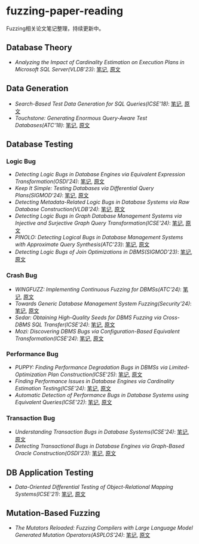 # fuzzing-paper-reading

Fuzzing相关论文笔记整理，持续更新中。

## Database Theory

* *Analyzing the Impact of Cardinality Estimation on Execution Plans in Microsoft SQL Server(VLDB'23)*: [笔记](23paper/CE23.md), [原文](https://www.vldb.org/pvldb/vol16/p2871-dutt.pdf)

## Data Generation

* *Search-Based Test Data Generation for SQL Queries(ICSE'18)*: [笔记](previous/EvoSql18.md), [原文](https://dl.acm.org/doi/10.1145/3180155.3180202)
* *Touchstone: Generating Enormous Query-Aware Test Databases(ATC'18)*: [笔记](previous/TouchStone18.md), [原文](https://dl.acm.org/doi/10.5555/3277355.3277411)

## Database Testing

### Logic Bug

* *Detecting Logic Bugs in Database Engines via Equivalent Expression Transformation(OSDI'24)*: [笔记](24paper/EET24.md), [原文](https://jzuming.github.io/paper/osdi24-jiang.pdf)
* *Keep It Simple: Testing Databases via Differential Query Plans(SIGMOD'24)*:  [笔记](24paper/DQP24.md), [原文](https://bajinsheng.github.io/assets/pdf/dqp_sigmod24.pdf)
* *Detecting Metadata-Related Logic Bugs in Database Systems via Raw Database Construction(VLDB'24)*: [笔记](24paper/Radar24.md), [原文](https://dl.acm.org/doi/abs/10.14778/3659437.3659445)
* *Detecting Logic Bugs in Graph Database Management Systems via Injective and Surjective Graph Query Transformation(ICSE'24)*: [笔记](24paper/DetectLogic24.md), [原文](https://yuanchengjiang.github.io/docs/GraphGenie-ICSE24.pdf)
* *PINOLO: Detecting Logical Bugs in Database Management Systems with Approximate Query Synthesis(ATC'23)*: [笔记](23paper/Pinolo23.md), [原文](https://wcphkust.github.io/publications/ATC2023.pdf)
* *Detecting Logic Bugs of Join Optimizations in DBMS(SIGMOD'23)*: [笔记](23paper/TQS23.md), [原文](https://dl.acm.org/doi/10.1145/3588909)

### Crash Bug

* *WINGFUZZ: Implementing Continuous Fuzzing for DBMSs(ATC'24)*: [笔记](24paper/Wing24.md), [原文](http://www.wingtecher.com/themes/WingTecherResearch/assets/papers/paper_from_24/WingFuzz_ATC24.pdf)
* *Towards Generic Database Management System Fuzzing(Security'24)*: [笔记](24paper/Buzz24.md), [原文](https://www.usenix.org/system/files/sec24summer-prepub-7-yang-yupeng.pdf)
* *Sedar: Obtaining High-Quality Seeds for DBMS Fuzzing via Cross-DBMS SQL Transfer(ICSE'24)*: [笔记](24paper/Sedar24.md), [原文](http://www.wingtecher.com/themes/WingTecherResearch/assets/papers/paper_from_24/Sedar_ICSE24.pdf)
* *Mozi: Discovering DBMS Bugs via Configuration-Based Equivalent Transformation(ICSE'24)*: [笔记](24paper/Mozi24.md), [原文](http://www.wingtecher.com/themes/WingTecherResearch/assets/papers/paper_from_24/MOZI_ICSE24.pdf)

### Performance Bug

* *PUPPY: Finding Performance Degradation Bugs in DBMSs via Limited-Optimization Plan Construction(ICSE'25)*: [笔记](25paper/Putty25.md), [原文](http://wingtecher.com/themes/WingTecherResearch/assets/papers/paper_from_25/Puppy_ICSE25.pdf)
* *Finding Performance Issues in Database Engines via Cardinality Estimation Testing(ICSE'24)*: [笔记](24paper/FindPer24.md), [原文](https://arxiv.org/abs/2306.00355)
* *Automatic Detection of Performance Bugs in Database Systems using Equivalent Queries(ICSE'22)*: [笔记](previous/AMOEBA22.md), [原文](https://ieeexplore.ieee.org/document/9793961/)

### Transaction Bug

* *Understanding Transaction Bugs in Database Systems(ICSE'24)*: [笔记](24paper/TXBug.md), [原文](https://dl.acm.org/doi/10.1145/3597503.3639207)
* *Detecting Transactional Bugs in Database Engines via Graph-Based Oracle Construction(OSDI'23)*: [笔记](23paper/DetectTrans23.md), [原文](https://www.usenix.org/system/files/osdi23-jiang.pdf)

## DB Application Testing

* *Data-Oriented Differential Testing of Object-Relational Mapping Systems(ICSE'21)*: [笔记](previous/CYN21.md), [原文](https://ieeexplore.ieee.org/document/9401963)

## Mutation-Based Fuzzing

* *The Mutators Reloaded: Fuzzing Compilers with Large Language Model Generated Mutation Operators(ASPLOS'24)*: [笔记](24paper/Meta24.md), [原文](https://connglli.github.io/pdfs/metamut_asplos24.pdf)
